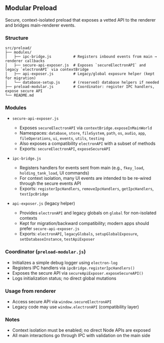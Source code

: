 ## Modular Preload

Secure, context-isolated preload that exposes a vetted API to the renderer and bridges main-renderer events.

### Structure
```
src/preload/
├── modules/
│   ├── ipc-bridge.js          # Registers inbound events from main → renderer callbacks
│   ├── secure-api-exposer.js  # Exposes `secureElectronAPI` and legacy `electronAPI` via contextBridge
│   ├── api-exposer.js         # Legacy/global exposure helper (kept for migration)
│   └── database-setup.js      # (reserved) database helpers if needed
├── preload-modular.js         # Coordinator: register IPC handlers, expose secure API
└── README.md
```

### Modules

- `secure-api-exposer.js`
  - Exposes `secureElectronAPI` via `contextBridge.exposeInMainWorld`
  - Namespaces: `database`, `store`, `fileSystem`, `path`, `os`, `audio`, `app`, `fileOperations`, `ui`, `events`, `utils`, `testing`
  - Also exposes a compatibility `electronAPI` with a subset of methods
  - Exports: `secureElectronAPI`, `exposeSecureAPI`

- `ipc-bridge.js`
  - Registers handlers for events sent from main (e.g., `fkey_load`, `holding_tank_load`, UI commands)
  - For context isolation, many UI events are intended to be re-wired through the secure events API
  - Exports: `registerIpcHandlers`, `removeIpcHandlers`, `getIpcHandlers`, `testIpcBridge`

- `api-exposer.js` (legacy helper)
  - Provides `electronAPI` and legacy globals on `global` for non-isolated contexts
  - Kept for migration/backward compatibility; modern apps should prefer `secure-api-exposer.js`
  - Exports: `electronAPI`, `legacyGlobals`, `setupGlobalExposure`, `setDatabaseInstance`, `testApiExposer`

### Coordinator (`preload-modular.js`)
- Initializes a simple debug logger using `electron-log`
- Registers IPC handlers via `ipcBridge.registerIpcHandlers()`
- Exposes the secure API via `secureApiExposer.exposeSecureAPI()`
- Logs initialization status; no direct global mutations

### Usage from renderer
- Access secure API via `window.secureElectronAPI`
- Legacy code may use `window.electronAPI` (compatibility layer)

### Notes
- Context isolation must be enabled; no direct Node APIs are exposed
- All main interactions go through IPC with validation on the main side